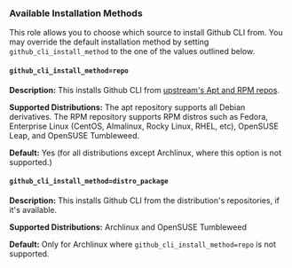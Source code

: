 ### Available Installation Methods

This role allows you to choose which source to install Github CLI from. You may override the default installation method by setting `github_cli_install_method` to the one of the values outlined below.

#### `github_cli_install_method=repo`

**Description:** This installs Github CLI from [upstream's Apt and RPM repos](https://github.com/cli/cli/blob/trunk/docs/install_linux.md#official-sources).

**Supported Distributions:** The apt repository supports all Debian derivatives. The RPM repository supports RPM distros such as Fedora, Enterprise Linux (CentOS, Almalinux, Rocky Linux, RHEL, etc), OpenSUSE Leap, and OpenSUSE Tumbleweed.

**Default:** Yes (for all distributions except Archlinux, where this option is not supported.)

#### `github_cli_install_method=distro_package`

**Description:** This installs Github CLI from the distribution's repositories, if it's available.

**Supported Distributions:** Archlinux and OpenSUSE Tumbleweed

**Default:** Only for Archlinux where `github_cli_install_method=repo` is not supported.

